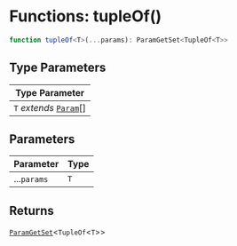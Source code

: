 # Functions: tupleOf()

```ts
function tupleOf<T>(...params): ParamGetSet<TupleOf<T>>
```

## Type Parameters

| Type Parameter |
| ------ |
| `T` *extends* [`Param`](../types/Param.md)[] |

## Parameters

| Parameter | Type |
| ------ | ------ |
| ...`params` | `T` |

## Returns

[`ParamGetSet`](../types/ParamGetSet.md)\<`TupleOf`\<`T`\>\>
